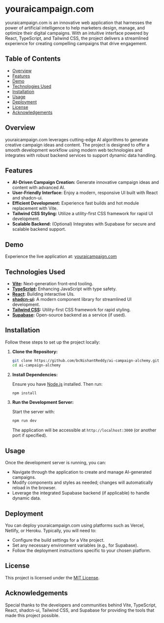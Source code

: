 # youraicampaign.com

youraicampaign.com is an innovative web application that harnesses the power of artificial intelligence to help marketers design, manage, and optimize their digital campaigns. With an intuitive interface powered by React, TypeScript, and Tailwind CSS, the project delivers a streamlined experience for creating compelling campaigns that drive engagement.

## Table of Contents

- [Overview](#overview)
- [Features](#features)
- [Demo](#demo)
- [Technologies Used](#technologies-used)
- [Installation](#installation)
- [Usage](#usage)
- [Deployment](#deployment)
- [License](#license)
- [Acknowledgements](#acknowledgements)

## Overview

youraicampaign.com leverages cutting-edge AI algorithms to generate creative campaign ideas and content. The project is designed to offer a smooth development workflow using modern web technologies and integrates with robust backend services to support dynamic data handling.

## Features

- **AI-Driven Campaign Creation:** Generate innovative campaign ideas and content with advanced AI.
- **User-Friendly Interface:** Enjoy a modern, responsive UI built with React and shadcn-ui.
- **Efficient Development:** Experience fast builds and hot module replacement with Vite.
- **Tailwind CSS Styling:** Utilize a utility-first CSS framework for rapid UI development.
- **Scalable Backend:** (Optional) Integrates with Supabase for secure and scalable backend support.

## Demo

Experience the live application at: [youraicampaign.com](https://youraicampaigncom.vercel.app)

## Technologies Used

- **[Vite](https://vitejs.dev/):** Next-generation front-end tooling.
- **[TypeScript](https://www.typescriptlang.org/):** Enhancing JavaScript with type safety.
- **[React](https://reactjs.org/):** Building interactive UIs.
- **[shadcn-ui](https://ui.shadcn.com/):** A modern component library for streamlined UI development.
- **[Tailwind CSS](https://tailwindcss.com/):** Utility-first CSS framework for rapid styling.
- **[Supabase](https://supabase.com/):** Open-source backend as a service (if used).

## Installation

Follow these steps to set up the project locally:

1. **Clone the Repository:**

   ```bash
   git clone https://github.com/bcNishantReddy/ai-campaign-alchemy.git
   cd ai-campaign-alchemy
   ```

2. **Install Dependencies:**

   Ensure you have [Node.js](https://nodejs.org/en/) installed. Then run:

   ```bash
   npm install
   ```

3. **Run the Development Server:**

   Start the server with:

   ```bash
   npm run dev
   ```

   The application will be accessible at `http://localhost:3000` (or another port if specified).

## Usage

Once the development server is running, you can:

- Navigate through the application to create and manage AI-generated campaigns.
- Modify components and styles as needed; changes will automatically reload in the browser.
- Leverage the integrated Supabase backend (if applicable) to handle dynamic data.

## Deployment

You can deploy youraicampaign.com using platforms such as Vercel, Netlify, or Heroku. Typically, you will need to:

- Configure the build settings for a Vite project.
- Set any necessary environment variables (e.g., for Supabase).
- Follow the deployment instructions specific to your chosen platform.



## License

This project is licensed under the [MIT License](LICENSE).

## Acknowledgements

Special thanks to the developers and communities behind Vite, TypeScript, React, shadcn-ui, Tailwind CSS, and Supabase for providing the tools that made this project possible.

